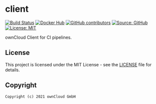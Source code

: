 # client

[![Build Status](https://img.shields.io/drone/build/owncloud-ci/client?logo=drone&server=https%3A%2F%2Fdrone.owncloud.com)](https://drone.owncloud.com/owncloud-ci/client)
[![Docker Hub](https://img.shields.io/docker/v/owncloudci/client?logo=docker&label=dockerhub&sort=semver&logoColor=white)](https://hub.docker.com/r/owncloudci/client)
[![GitHub contributors](https://img.shields.io/github/contributors/owncloud-ci/client)](https://github.com/owncloud-ci/client/graphs/contributors)
[![Source: GitHub](https://img.shields.io/badge/source-github-blue.svg?logo=github&logoColor=white)](https://github.com/owncloud-ci/client)
[![License: MIT](https://img.shields.io/github/license/owncloud-ci/client)](https://github.com/owncloud-ci/client/blob/master/LICENSE)

ownCloud Client for CI pipelines.

## License

This project is licensed under the MIT License - see the [LICENSE](https://github.com/owncloud-ci/client/blob/master/LICENSE) file for details.

## Copyright

```Text
Copyright (c) 2021 ownCloud GmbH
```
